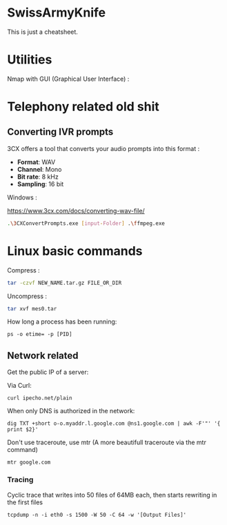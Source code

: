 # SwissArmyKnife

This is just a cheatsheet.

# Utilities

Nmap with GUI (Graphical User Interface) : 

[here]:(https://nmap.org/download.html)





# Telephony related old shit

## Converting IVR prompts

3CX offers a tool that converts your audio prompts into this format :

- **Format**: WAV
- **Channel**: Mono
- **Bit rate**: 8 kHz
- **Sampling**: 16 bit

Windows : 

https://www.3cx.com/docs/converting-wav-file/

```bash
.\3CXConvertPrompts.exe [input-Folder] .\ffmpeg.exe
```

# Linux basic commands

Compress :

```bash
tar -czvf NEW_NAME.tar.gz FILE_OR_DIR
```

Uncompress : 

```bash
tar xvf mes0.tar	
```

How long a process has been running: 

```
ps -o etime= -p [PID]
```

## Network related

Get the public IP of a server:

Via Curl: 

```
curl ipecho.net/plain
```

When only DNS is authorized in the network:

```
dig TXT +short o-o.myaddr.l.google.com @ns1.google.com | awk -F'"' '{ print $2}'
```

Don't use traceroute, use mtr (A more beautifull traceroute via the mtr command)

```
mtr google.com
```



### Tracing

Cyclic trace that writes into 50 files of 64MB each, then starts rewriting in the first files

```
tcpdump -n -i eth0 -s 1500 -W 50 -C 64 -w '[Output Files]'
```

